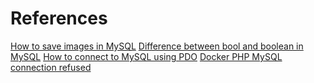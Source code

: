 # References

[How to save images in MySQL](https://www.thecreativedev.com/how-to-store-a-file-in-database/#:~:text=There%20are%20two%20ways%20to,method%2C%20they%20might%20get%20confused.)
[Difference between bool and boolean in MySQL](https://stackoverflow.com/questions/4753963/whats-the-difference-between-mysql-bool-and-boolean-column-data-types)
[How to connect to MySQL using PDO](https://phpdelusions.net/pdo_examples/connect_to_mysql)
[Docker PHP MySQL connection refused](https://stackoverflow.com/questions/47993571/docker-php-mysql-connection-refused)